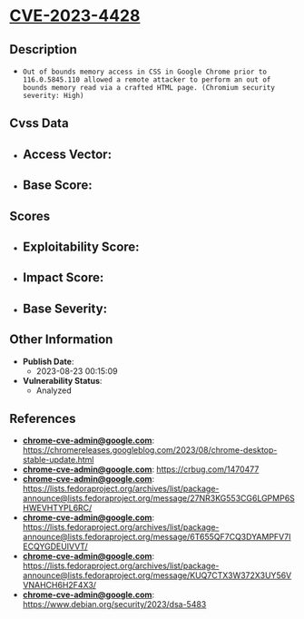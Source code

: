 
# [CVE-2023-4428](https://chromereleases.googleblog.com/2023/08/chrome-desktop-stable-update.html)

## Description

- `Out of bounds memory access in CSS in Google Chrome prior to 116.0.5845.110 allowed a remote attacker to perform an out of bounds memory read via a crafted HTML page. (Chromium security severity: High)`

## Cvss Data

- **Access Vector**:
  - 
- **Base Score**:
  - 

## Scores

- **Exploitability Score**:
  - 
- **Impact Score**:
  - 
- **Base Severity**:
  - 

## Other Information

- **Publish Date**:
  - 2023-08-23 00:15:09
- **Vulnerability Status**:
  - Analyzed

## References

- **chrome-cve-admin@google.com**: https://chromereleases.googleblog.com/2023/08/chrome-desktop-stable-update.html
- **chrome-cve-admin@google.com**: https://crbug.com/1470477
- **chrome-cve-admin@google.com**: https://lists.fedoraproject.org/archives/list/package-announce@lists.fedoraproject.org/message/27NR3KG553CG6LGPMP6SHWEVHTYPL6RC/
- **chrome-cve-admin@google.com**: https://lists.fedoraproject.org/archives/list/package-announce@lists.fedoraproject.org/message/6T655QF7CQ3DYAMPFV7IECQYGDEUIVVT/
- **chrome-cve-admin@google.com**: https://lists.fedoraproject.org/archives/list/package-announce@lists.fedoraproject.org/message/KUQ7CTX3W372X3UY56VVNAHCH6H2F4X3/
- **chrome-cve-admin@google.com**: https://www.debian.org/security/2023/dsa-5483
